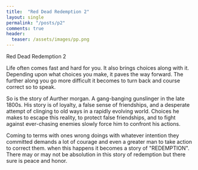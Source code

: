 ```yaml
---
title:  "Red Dead Redemption 2"
layout: single
permalink: "/posts/p2"
comments: true
header:
  teaser: /assets/images/pp.png
---
```



Red Dead Redemption 2 

Life often comes fast and hard for you. 
It also brings choices along with it. Depending upon what choices you make, it paves the way forward.
The further along you go more difficult it becomes to turn back and course correct so to speak. 

So is the story of Aurther morgan. A gang-banging gunslinger in the late 1800s.
His story is of loyalty, a false sense of friendships, and a desperate attempt of clinging to old ways in a rapidly evolving world.
Choices he makes to escape this reality, to protect false friendships, and to fight against ever-chasing enemies slowly force him
to confront his actions.

Coming to terms with ones wrong doings with whatever intention they committed demands a lot of courage and even a greater man to take action
to correct them. when this happens it becomes a story of "REDEMPTION".
There may or may not be absolution in this story of redemption but there sure is peace and honor.

